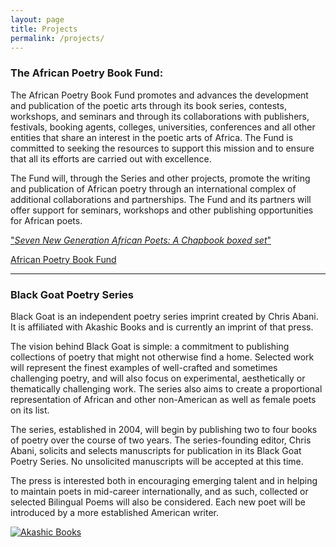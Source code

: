 ```yaml
---
layout: page
title: Projects
permalink: /projects/
---
```

### The African Poetry Book Fund:

The African Poetry Book Fund promotes and advances the development and publication of the poetic arts through its book series, contests, workshops, and seminars and through its collaborations with publishers, festivals, booking agents, colleges, universities, conferences and all other entities that share an interest in the poetic arts of Africa.  The Fund is committed to seeking the resources to support this mission and to ensure that all its efforts are carried out with excellence.

The Fund will, through the Series and other projects, promote the writing and publication of African poetry through an international complex of additional collaborations and partnerships.  The Fund and its partners will offer support for seminars, workshops and other publishing opportunities for African poets.

["*Seven New Generation African Poets: A Chapbook boxed set*"](http://www.amazon.com/Seven-New-Generation-African-Poets/dp/1940646588)

[African Poetry Book Fund](http://africanpoetrybf.unl.edu/?page_id=2)

---

### Black Goat Poetry Series

Black Goat</span> is an independent poetry series imprint created by Chris Abani. It is affiliated with Akashic Books and is currently an imprint of that press.

The vision behind <span class="redText">Black Goat</span> is simple: a commitment to publishing collections of poetry that might not otherwise find a home. Selected work will represent the finest examples of well-crafted and sometimes challenging poetry, and will also focus on experimental, aesthetically or thematically challenging work. The series also aims to create a proportional representation of African and other non-American as well as female poets on its list.

The series, established in 2004, will begin by publishing two to four books of poetry over the course of two years. The series-founding editor, Chris Abani, solicits and selects manuscripts for publication in its <span class="redText">Black Goat</span> Poetry Series. No unsolicited manuscripts will be accepted at this time.

The press is interested both in encouraging emerging talent and in helping to maintain poets in mid-career internationally, and as such, collected or selected Bilingual Poems will also be considered. Each new poet will be introduced by a more established American writer.

[![Akashic Books](/assets/img/akbooks.gif)](http://www.akashicbooks.com/author/chris-abani/)

